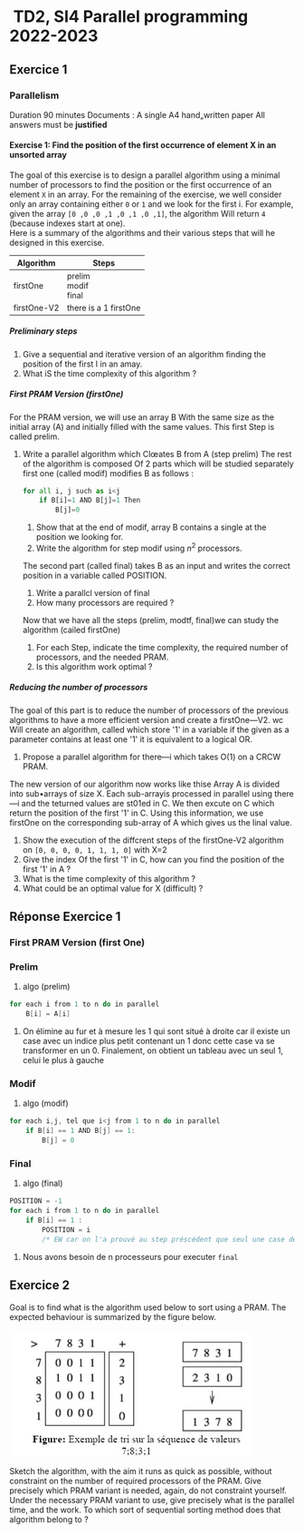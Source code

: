 #  TD2, SI4 Parallel programming 2022-2023

## Exercice 1  

### Parallelism

Duration 90 minutes
Documents : A single A4 hand„written paper
All answers must be **justified**

#### Exercise 1: Find the position of the first occurrence of element X in an unsorted array

The goal of this exercise is to design a parallel algorithm using a minimal number of processors to find the position
or the first occurrence of an element `X` in an array. For the remaining of the exercise, we well consider only an array
containing either `0` or `1` and we look for the first i. For example, given the array `[0 ,0 ,0 ,1 ,0 ,1 ,0 ,1]`, the algorithm Will return `4` (because indexes start at one).  
Here is a summary of the algorithms and their various steps that will he designed in this exercise.

| Algorithm   | Steps                      |
| ----------- | -------------------------- |
| firstOne    | prelim<br/>modif<br/>final |
| firstOne-V2 | there is a 1 firstOne      |

##### Preliminary steps

1. Give a sequential and iterative version of an algorithm finding the position of the first I in an amay.
2. What iS the time complexity of this algorithm ?

##### First PRAM Version (firstOne)

For the PRAM version, we will use an array B With the same size as the initial array (A) and initially filled with the same values. This first Step is called prelim.

1. Write a parallel algorithm which Clœates B from A (step prelim)
   The rest of the algorithm is composed Of 2 parts which will be studied separately first one (called modif) modifies B as follows :

    ```py
    for all i, j such as i<j
        if B[i]=1 AND B[j]=1 Then 
            B[j]=0
    ```

    1. Show that at the end of modif, array B contains a single at the position we looking for.
    2. Write the algorithm for step modif using $n^2$ processors.

    The second part (called final) takes B as an input and  writes the correct position in a variable called POSITION.
    1. Write a parallcl version of final
    2. How many processors are required ?

    Now that we have all the steps (prelim, modtf, final)we can study the algorithm (cailed firstOne)
    1. For each Step, indicate the time complexity, the required number of processors, and the needed PRAM.
    2. Is this algorithm work optimal ?

##### Reducing the number of processors

The goal of this part is to reduce the number of processors of the previous algorithms to have a more efficient version and create a firstOne—V2. wc Will create an algorithm, called which store '1' in a variable if the given as a parameter contains at least one '1' it is equivalent to a logical OR.

1. Propose a parallel algorithm for there—i which takes O(1) on a CRCW PRAM.

The new version of our algorithm now works like thise Array A is divided into sub•arrays of size X. Each sub-arrayis processed in parallel using there—i and the teturned values are st01ed in C.
We then excute on C which return the position of the first '1' in C. Using this information, we use firstOne on the corresponding sub-array of A which gives us the linal value.

1. Show the execution of the diffcrent steps of the firstOne-V2 algorithm on `[0, 0, 0, 0, 1, 1, 1, 0]` with X=2
2. Give the index Of the first '1' in C, how can you find the position of the first '1' in A ?
3. What is the time complexity of this algorithm ?
4. What could be an optimal value for X (difficult) ?

## Réponse Exercice 1

### First PRAM Version (first One)

### Prelim

1. algo (prelim)

```java
for each i from 1 to n do in parallel
    B[i] = A[i] 
```

1. On élimine au fur et à mesure les 1 qui sont situé à droite car il existe un case avec un indice plus petit contenant un 1 donc cette case va se transformer en un 0. Finalement, on obtient un tableau avec un seul 1, celui le plus à gauche

### Modif

1. algo (modif)

```java
for each i,j, tel que i<j from 1 to n do in parallel
    if B[i] == 1 AND B[j] == 1:
        B[j] = 0
```

### Final

1. algo (final)

```java
POSITION = -1
for each i from 1 to n do in parallel
    if B[i] == 1 :
        POSITION = i 
        /* EW car on l'a prouvé au step préscédent que seul une case de B contient un 1 */
```

1. Nous avons besoin de n processeurs pour executer `final`

## Exercice 2  

Goal  is  to  find  what  is  the  algorithm  used  below  to  sort  using  a  PRAM.  The  expected behaviour is summarized by the figure below.  

![Figure: exemple de tri sur la séquence de valeurs 7;8;3;1](./td2-complet.jpg)

Sketch  the  algorithm,  with  the  aim  it  runs  as  quick  as  possible,  without  constraint  on  the
number of required processors of the PRAM. Give precisely which PRAM variant is needed, again,  do  not  constraint  yourself.  Under  the  necessary  PRAM  variant  to  use,  give  precisely what is the parallel time, and the work. To which sort of sequential sorting method does that algorithm belong to ?  
